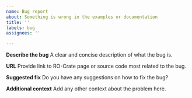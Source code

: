 ```yaml
---
name: Bug report
about: Something is wrong in the examples or documentation
title: ''
labels: bug
assignees: ''

---
```


**Describe the bug**
A clear and concise description of what the bug is.


**URL**
Provide link to RO-Crate page or source code most related to the bug.


**Suggested fix**
Do you have any suggestions on how to fix the bug?


**Additional context**
Add any other context about the problem here.
